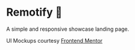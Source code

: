 # Remotify 🚀

A simple and responsive showcase landing page.

UI Mockups courtesy [Frontend Mentor](https://www.frontendmentor.io/challenges/intro-section-with-dropdown-navigation-ryaPetHE5)
